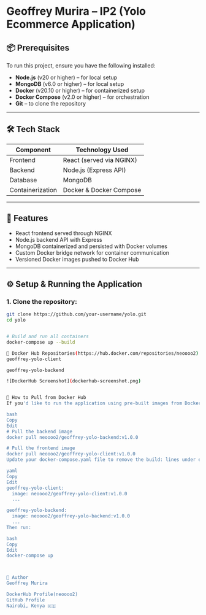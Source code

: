 # Geoffrey Murira – IP2 (Yolo Ecommerce Application)

## 📦 Prerequisites

To run this project, ensure you have the following installed:

- **Node.js** (v20 or higher) – for local setup
- **MongoDB** (v6.0 or higher) – for local setup
- **Docker** (v20.10 or higher) – for containerized setup
- **Docker Compose** (v2.0 or higher) – for orchestration
- **Git** – to clone the repository

---

## 🛠️ Tech Stack

| Component     | Technology Used         |
|--------------|--------------------------|
| Frontend      | React (served via NGINX) |
| Backend       | Node.js (Express API)    |
| Database      | MongoDB                  |
| Containerization | Docker & Docker Compose |

---

## 🚀 Features

- React frontend served through NGINX
- Node.js backend API with Express
- MongoDB containerized and persisted with Docker volumes
- Custom Docker bridge network for container communication
- Versioned Docker images pushed to Docker Hub

---

## ⚙️ Setup & Running the Application

### 1. Clone the repository:

```bash
git clone https://github.com/your-username/yolo.git
cd yolo


# Build and run all containers
docker-compose up --build

🔗 Docker Hub Repositories(https://hub.docker.com/repositories/neoooo2)
geoffrey-yolo-client

geoffrey-yolo-backend

![DockerHub Screenshot](dockerhub-screenshot.png)


🐳 How to Pull from Docker Hub
If you'd like to run the application using pre-built images from Docker Hub:

bash
Copy
Edit
# Pull the backend image
docker pull neoooo2/geoffrey-yolo-backend:v1.0.0

# Pull the frontend image
docker pull neoooo2/geoffrey-yolo-client:v1.0.0
Update your docker-compose.yaml file to remove the build: lines under each service and ensure image: is correctly set like this:

yaml
Copy
Edit
geoffrey-yolo-client:
  image: neoooo2/geoffrey-yolo-client:v1.0.0
  ...

geoffrey-yolo-backend:
  image: neoooo2/geoffrey-yolo-backend:v1.0.0
  ...
Then run:

bash
Copy
Edit
docker-compose up



👤 Author
Geoffrey Murira

DockerHub Profile(neoooo2)
GitHub Profile
Nairobi, Kenya 🇰🇪

